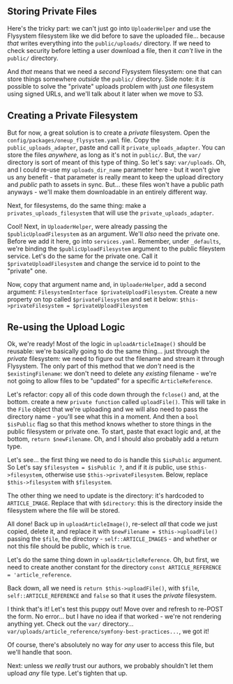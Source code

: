 ## Storing Private Files

Here's the tricky part: we can't just go into `UploaderHelper` and use the Flysystem
filesystem like we did before to save the uploaded file... because *that* writes
everything into the `public/uploads/` directory. If we need to check security before
letting a user download a file, then it *can't* live in the `public/` directory.

And *that* means that we need a *second* Flysystem filesystem: one that can store
things somewhere *outside* the `public/` directory. Side note: it *is* possible
to solve the "private" uploads problem with just *one* filesystem using signed URLs,
and we'll talk about it later when we move to S3.

## Creating a Private Filesystem

But for now, a great solution is to create a *private* filesystem. Open the
`config/packages/oneup_flysystem.yaml` file. Copy the `public_uploads_adapter`, paste
and call it `private_uploads_adapter`. You can store the files *anywhere*, as long
as it's not in `public/`. But, the `var/` directory is sort of meant of this type
of thing. So let's say: `var/uploads`. Oh, and I could re-use my `uploads_dir_name`
parameter here - but it won't give us any benefit - that parameter is really meant
to keep the upload directory and *public* path to assets in sync. But... these files
won't have a public path anyways - we'll make them downloadable in an entirely
different way.

Next, for filesystems, do the same thing: make a `privates_uploads_filesystem` that
will use the `private_uploads_adapter`.

Cool! Next, in `UploaderHelper`, were already passing the `$publicUploadFilesystem`
as an argument. We'll *also* need the private one. Before we add it here, go into
`services.yaml`. Remember, under `_defaults`, we're binding the
`$publicUploadFilesystem` argument to the public fileystem service. Let's do the
same for the private one. Call it `$privateUploadFilesystem` and change the service
id to point to the "private" one.

Now, copy that argument name and, in `UploaderHelper`, add a second argument:
`FilesystemInterface $privateUploadFilesystem`. Create a new property on top
called `$privateFilesystem` and set it below:
`$this->privateFilesystem = $privateUploadFilesystem`

## Re-using the Upload Logic

Ok, we're ready! Most of the logic in `uploadArticleImage()` should be reusable:
we're basically going to do the same thing... just through the *private* filesystem:
we need to figure out the filename and stream it through Flysystem. The only part
of this method that we *don't* need is the `$existingFilename`: we don't need to
delete any *existing* filename - we're not going to allow files to be "updated"
for a specific `ArticleReference`.

Let's refactor: copy all of this code down through the `fclose()` and, at the bottom.
create a new `private function` called `uploadFile()`. This will take in the
`File` object that we're uploading and we will also need to pass the directory name -
you'll see what this in a moment. And then a `bool $isPublic` flag so that this
method knows whether to store things in the public filesystem or private one. To
start, paste that exact logic and, at the bottom, `return $newFilename`.
Oh, and I should also probably add a return type.

Let's see... the first thing we need to do is handle this `$isPublic` argument. So
Let's say `$filesystem = $isPublic ?`, and if it *is* public, use `$this->filesystem`,
otherwise use  `$this->privateFilesystem`. Below, replace `$this->filesystem` with
`$filesystem`.

The other thing we need to update is the directory: it's hardcoded to `ARTICLE_IMAGE`.
Replace that with `$directory`: this is the directory inside the filesystem where
the file will be stored.

All done! Back up in `uploadArticleImage()`, re-select *all* that code we just copied,
delete it, and replace it with `$newFilename = $this->uploadFile()` passing the
`$file`, the directory - `self::ARTICLE_IMAGES` - and whether or not this file should
be public, which is `true`.

Let's do the same thing down in `uploadArticleReference`. Oh, but first, we need
to create another constant for the directory
`const ARTICLE_REFERENCE = 'article_reference`.

Back down, all we need is `return $this->uploadFile()`, with `$file`,
`self::ARTICLE_REFERENCE` and `false` so that it uses the *private* filesystem.

I think that's it! Let's test this puppy out! Move over and refresh to re-POST
the form. No error... but I have no idea if that worked - we're not rendering
anything yet. Check out the `var/` directory...
`var/uploads/article_reference/symfony-best-practices...`, we got it!

Of course, there's absolutely no way for *any* user to access this file, but we'll
handle that soon.

Next: unless we *really* trust our authors, we probably shouldn't let them upload
*any* file type. Let's tighten that up.

